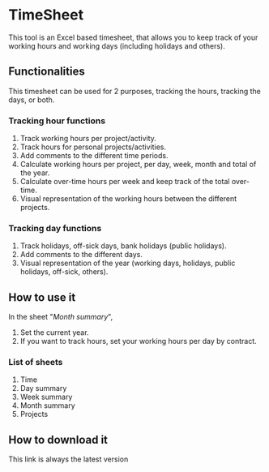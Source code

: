 # TimeSheet
This tool is an Excel based timesheet, that allows you to keep track of your working hours and working days (including holidays and others).

## Functionalities ##
This timesheet can be used for 2 purposes, tracking the hours, tracking the days, or both.

### Tracking hour functions ###
1. Track working hours per project/activity.
1. Track hours for personal projects/activities.
1. Add comments to the different time periods.
1. Calculate working hours per project, per day, week, month and total of the year.
1. Calculate over-time hours per week and keep track of the total over-time.
1. Visual representation of the working hours between the different projects.

### Tracking day functions ###
1. Track holidays, off-sick days, bank holidays (public holidays).
1. Add comments to the different days.
1. Visual representation of the year (working days, holidays, public holidays, off-sick, others).

## How to use it ##
In the sheet "_Month summary_",
1. Set the current year.
1. If you want to track hours, set your working hours per day by contract.

### List of sheets ###
1. Time
1. Day summary
1. Week summary
1. Month summary
1. Projects

## How to download it ##
This link is always the latest version
